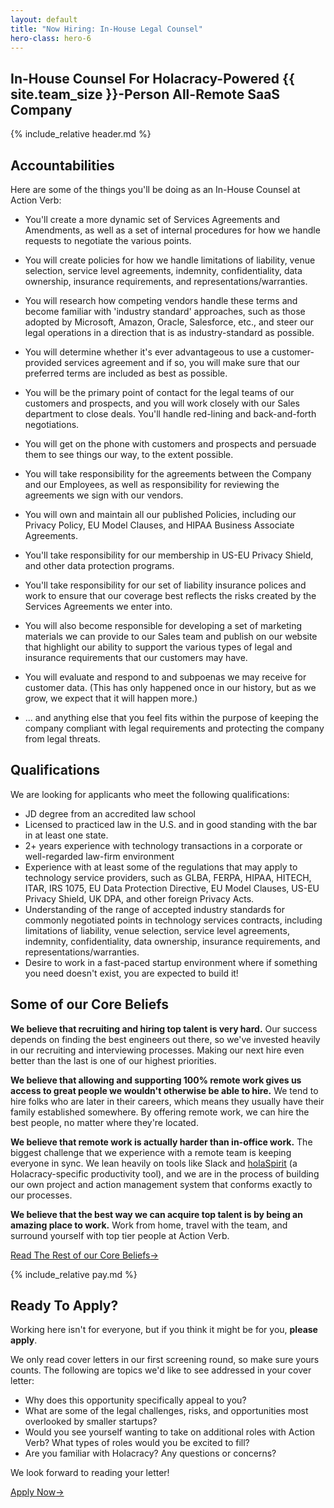 ```yaml
---
layout: default
title: "Now Hiring: In-House Legal Counsel"
hero-class: hero-6
---
```


## In-House Counsel For Holacracy-Powered {{ site.team_size }}-Person All-Remote SaaS Company

{% include_relative header.md %}


## Accountabilities

Here are some of the things you'll be doing as an In-House Counsel at
Action Verb:

 * You'll create a more dynamic set of Services Agreements and Amendments, as
well as a set of internal procedures for how we handle requests to negotiate
the various points.

 * You will create policies for how we handle limitations of liability,
venue selection, service level agreements, indemnity, confidentiality,
data ownership, insurance requirements, and representations/warranties.

 * You will research how competing vendors handle these terms and become
familiar with 'industry standard' approaches, such as those adopted by
Microsoft, Amazon, Oracle, Salesforce, etc., and steer our legal
operations in a direction that is as industry-standard as possible.

 * You will determine whether it's ever advantageous to use a
customer-provided services agreement and if so, you will make sure that
our preferred terms are included as best as possible.

 * You will be the primary point of contact for the legal teams of our
customers and prospects, and you will work closely with our Sales
department to close deals.  You'll handle red-lining and back-and-forth
negotiations.

 * You will get on the phone with customers and prospects and persuade them
to see things our way, to the extent possible.

 * You will take responsibility for the
agreements between the Company and our Employees, as well as
responsibility for reviewing the agreements we sign with our vendors.

 * You will own and maintain all our published Policies, including our
Privacy Policy, EU Model Clauses, and HIPAA Business Associate
Agreements.

 * You'll take responsibility for our membership in US-EU Privacy Shield,
and other data protection programs.

 * You'll take responsibility for our set of liability insurance polices
and work to ensure that our coverage best reflects the risks created by
the Services Agreements we enter into.

 * You will also become responsible for developing a set of marketing
materials we can provide to our Sales team and publish on our website
that highlight our ability to support the various types of legal and
insurance requirements that our customers may have.

 * You will evaluate and respond to and subpoenas we may receive for
customer data.  (This has only happened once in our history, but
as we grow, we expect that it will happen more.)

 * ... and anything else that you feel fits within the purpose of keeping the company compliant
with legal requirements and protecting the company from legal threats.


## Qualifications

We are looking for applicants who meet the following qualifications:

 * JD degree from an accredited law school
 * Licensed to practiced law in the U.S. and in good standing with the bar in at least one state.
 * 2+ years experience with technology transactions in a corporate or well-regarded law-firm environment
 * Experience with at least some of the regulations that may apply to technology service providers, such as GLBA, FERPA, HIPAA, HITECH, ITAR, IRS 1075, EU Data Protection Directive, EU Model Clauses, US-EU Privacy Shield, UK DPA, and other foreign Privacy Acts.
 * Understanding of the range of accepted industry standards for commonly negotiated points in technology services contracts, including limitations of liability, venue selection, service level agreements, indemnity, confidentiality, data ownership, insurance requirements, and representations/warranties.
 * Desire to work in a fast-paced startup environment where if something
 you need doesn't exist, you are expected to build it!


## Some of our Core Beliefs

**We believe that recruiting and hiring top talent is very hard.** Our success depends on finding the best engineers out there, so we've invested heavily in our recruiting and interviewing processes. Making our next hire even better than the last is one of our highest priorities.

**We believe that allowing and supporting 100% remote work gives us
access to great people we wouldn't otherwise be able to hire.**  We tend
to hire folks who are later in their careers, which means they usually
have their family established somewhere.  By offering remote work, we
can hire the best people, no matter where they're located.

**We believe that remote work is actually harder than in-office work.** The biggest challenge that we experience with a remote team is keeping everyone in sync. We lean heavily on tools like Slack and <a href="https://www.holaspirit.com/">holaSpirit</a> (a Holacracy-specific productivity tool), and we are in the process of building our own project and action management system that conforms exactly to our processes.

**We believe that the best way we can acquire top talent is by being an
amazing place to work.**  Work from home, travel with the team, and
surround yourself with top tier people at Action Verb.

<p><a class="page-btn f7 f5-ns ttu tracked-slight mb2" href="/core-beliefs">Read The Rest of our Core Beliefs<span class="pl1">&#8594;</span></a></p>

{% include_relative pay.md %}

## Ready To Apply?

Working here isn't for everyone, but if you think it might be for you, **please apply**.

We only read cover letters in our first screening round, so make sure
yours counts.  The following are topics we'd like to see addressed in
your cover letter:

 * Why does this opportunity specifically appeal to you?
 * What are some of the legal challenges, risks, and opportunities most
 overlooked by smaller startups?
 * Would you see yourself wanting to take on additional roles with
Action Verb?  What types of roles would you be excited to fill?
 * Are you familiar with Holacracy?  Any questions or concerns?

We look forward to reading your letter!

<p><a class="page-btn f7 f5-ns ttu tracked-slight mb2" href="http://actionverb.applytojob.com/apply/PY1Bhb3HKh/InHouse-Counsel">Apply Now<span class="pl1">&#8594;</span></a></p>

